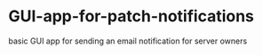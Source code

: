 # GUI-app-for-patch-notifications
basic GUI app for sending an email notification for server owners
